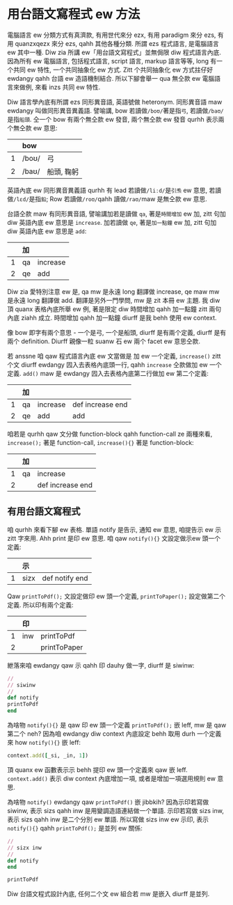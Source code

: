 # 用台語文寫程式 ew 方法

電腦語言 ew 分類方式有真濟款, 有用世代來分 ezx, 有用 paradigm 來分 ezs, 有用 quanzxqezx 來分 ezs, qahh 其他各種分類. 所謂 ezs 程式語言, 是電腦語言 ew 其中一種. Diw zia 所講 ew「用台語文寫程式」並無侷限 diw 程式語言內底. 因為所有 ew 電腦語言, 包括程式語言, script 語言, markup 語言等等, long 有一个共同 ew 特性, 一个共同抽象化 ew 方式. Zitt 个共同抽象化 ew 方式拄仔好 ewdangy qahh 台語 ew 造語機制結合. 所以下腳會舉一 qua 無仝款 ew 電腦語言來做例, 來看 inzs 共同 ew 特性.

Diw 語言學內底有所謂 ezs 同形異音語, 英語號做 heteronym. 同形異音語 maw ewdangy 叫做同形異音異義語. 譬喻講, bow 若讀做`/boʊ/`著是指`弓`, 若讀做`/baʊ/`是指`船頭`. 仝一个 bow 有兩个無仝款 ew 發音, 兩个無仝款 ew 發音 qurhh 表示兩个無仝款 ew 意思:

| | **bow** | |
| :--- | :--- | :--- |
| 1 | /boʊ/ | 弓 |
| 2 | /baʊ/ | 船頭, 鞠躬 |

英語內底 ew 同形異音異義語 qurhh 有 lead 若讀做`/liːd/`是`引𤆬` ew 意思, 若讀做`/lɛd/`是指`鉛`; Row 若讀做`/roʊ/`qahh 讀做`/raʊ/`maw 是無仝款 ew 意思.

台語仝款 maw 有同形異音語, 譬喻講加若是讀做 `qa`, 著是`時間增加` ew 加, zitt 句加 diw 英語內底 ew 意思是 `increase`. 加若讀做 `qe`, 著是`加一點鐘` ew 加, zitt 句加 diw 英語內底 ew 意思是 `add`:

| | **加** | |
| :--- | :--- | :--- |
| 1 | qa | increase |
| 2 | qe | add |

Diw zia 愛特別注意 ew 是, qa mw 是永遠 long 翻譯做 increase, qe maw mw 是永遠 long 翻譯做 add. 翻譯是另外一門學問, mw 是 zit 本冊 ew 主題. 我 diw 頂 quanx 表格內底所舉 ew 例, 著是限定 diw 時間增加 qahh 加一點鐘 zitt 兩句內底 ziahh 成立. 時間增加 qahh 加一點鐘 diurff 是我 behh 使用 ew context.

像 bow 即字有兩个意思 - 一个是弓, 一个是船頭, diurff 是有兩个定義, diurff 是有兩个 definition. Diurff 親像一粒 suanw 石 ew 兩个 facet ew 意思仝款.

若 anssne 咱 qaw 程式語言內底 ew 文當做是 加 ew 一个定義, `increase()` zitt 个文 diurff ewdangy 囥入去表格內底頭一行, qahh `increase` 仝款做加 ew 一个定義. `add()` maw 是 ewdangy 囥入去表格內底第二行做加 ew 第二个定義:

| | **加** | | |
| :--- | :--- | :--- | :--- |
| 1 | qa | increase | def increase end |
| 2 | qe | add | add |

咱若是 qurhh qaw 文分做 function-block qahh function-call ze 兩種來看, `increase();` 著是 function-call, `increase(){}` 著是 function-block:

| | **加** | |
| :--- | :--- | :--- |
| 1 | qa | increase |
| 2 | | def increase end |

## 有用台語文寫程式

咱 qurhh 來看下腳 ew 表格. 單語 notify 是告示, 通知 ew 意思, 咱提告示 ew 示 zitt 字來用. Ahh print 是印 ew 意思. 咱 qaw `notify(){}` 文設定做示ew 頭一个定義:

| | **示** | |
| :--- | :--- | :--- |
| 1 | sizx | def notify end |

Qaw `printToPdf();` 文設定做印 ew 頭一个定義, `printToPaper();` 設定做第二个定義. 所以印有兩个定義:

| | **印** | |
| :--- | :--- | :--- |
| 1 | inw | printToPdf |
| 2 | | printToPaper |

紲落來咱 ewdangy qaw 示 qahh 印 dauhy 做一字, diurff 是 siwinw:

```ruby
//
// siwinw
//
def notify
printToPdf
end
```

為啥物 `notify(){}` 是 qaw 印 ew 頭一个定義 `printToPdf();` 嵌 leff, mw 是 qaw 第二个 neh? 因為咱 ewdangy diw context 內底設定 behh 取用 durh 一个定義來 how `notify(){}` 嵌 leff:

```ruby
context.add([_si, _in, 1])
```

頂 quanx ew 函數表示示 behh 提印 ew 頭一个定義來 qaw 嵌 leff. `context.add()` 表示 diw context 內底增加一項, 或者是增加一項選用規則 ew 意思.

為啥物 `notify()` ewdangy qaw `printToPdf()` 嵌 jibbkih? 因為示印若寫做 siwinw, 表示 sizs qahh inw 是用變調造語連結做一个單語. 示印若寫做 sizs inw, 表示 sizs qahh inw 是二个分別 ew 單語. 所以寫做 sizs inw ew 示印, 表示 `notify(){}` qahh `printToPdf();` 是並列 ew 關係:

```ruby
//
// sizx inw
//
def notify
end

printToPdf
```

Diw 台語文程式設計內底, 任何二个文 ew 組合若 mw 是嵌入 diurff 是並列.
